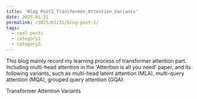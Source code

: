 ```yaml
---
title: 'Blog Post1_Transformer_Attention_Variants'
date: 2025-01-31
permalink: /2025/01/31/blog-post-1/
tags:
  - cool posts
  - category1
  - category2
---
```


This blog mainly record my learning process of transformer attention part. Including multi-head attention in the 'Attention is all you need' paper, and its following variants, 
such as multi-head latent attention (MLA), multi-query attention (MQA), grouped query attention (GQA). 


Transformer Attention Variants
